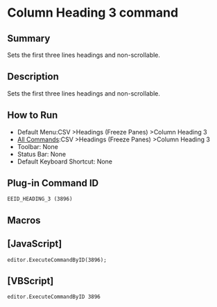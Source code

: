 # Column Heading 3 command

## Summary

Sets the first three lines headings and non-scrollable.

## Description

Sets the first three lines headings and non-scrollable.

## How to Run

- Default Menu:CSV \>Headings (Freeze Panes) \>Column Heading 3
- [All Commands](../tools/all_commands):CSV \>Headings (Freeze Panes) \>Column Heading 3
- Toolbar: None
- Status Bar: None
- Default Keyboard Shortcut: None

## Plug-in Command ID

```
EEID_HEADING_3 (3896)```

## Macros

## \[JavaScript\]

```
editor.ExecuteCommandByID(3896);
```

## \[VBScript\]

```
editor.ExecuteCommandByID 3896
```
